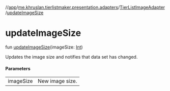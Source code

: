 //[app](../../../index.md)/[me.khruslan.tierlistmaker.presentation.adapters](../index.md)/[TierListImageAdapter](index.md)/[updateImageSize](update-image-size.md)

# updateImageSize

fun [updateImageSize](update-image-size.md)(imageSize: [Int](https://kotlinlang.org/api/latest/jvm/stdlib/kotlin/-int/index.html))

Updates the image size and notifies that data set has changed.

#### Parameters

| | |
|---|---|
| imageSize | New image size. |
